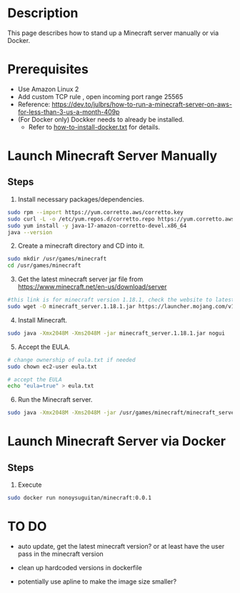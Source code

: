 # Description
This page describes how to stand up a Minecraft server manually or via Docker.

# Prerequisites
* Use Amazon Linux 2
* Add custom TCP rule , open incoming port range 25565
* Reference: https://dev.to/julbrs/how-to-run-a-minecraft-server-on-aws-for-less-than-3-us-a-month-409p
* (For Docker only) Dockker needs to already be installed.
    * Refer to [how-to-install-docker.txt](https://github.com/Nonoy511/mincraft-docker/blob/master/how-to-install-docker.txt) for details.

# Launch Minecraft Server Manually
## Steps
1. Install necessary packages/dependencies.
```bash
sudo rpm --import https://yum.corretto.aws/corretto.key
sudo curl -L -o /etc/yum.repos.d/corretto.repo https://yum.corretto.aws/corretto.repo
sudo yum install -y java-17-amazon-corretto-devel.x86_64
java --version
```
2. Create a minecraft directory and CD into it.
```bash
sudo mkdir /usr/games/minecraft
cd /usr/games/minecraft
```
3. Get the latest minecraft server jar file from https://www.minecraft.net/en-us/download/server
```bash
#this link is for minecraft version 1.18.1, check the website to latest version
sudo wget -O minecraft_server.1.18.1.jar https://launcher.mojang.com/v1/objects/125e5adf40c659fd3bce3e66e67a16bb49ecc1b9/server.jar
```
4. Install Minecraft.
```bash
sudo java -Xmx2048M -Xms2048M -jar minecraft_server.1.18.1.jar nogui
```
5. Accept the EULA.
```bash
# change ownership of eula.txt if needed
sudo chown ec2-user eula.txt

# accept the EULA
echo "eula=true" > eula.txt
```
6. Run the Minecraft server.
```bash
sudo java -Xmx2048M -Xms2048M -jar /usr/games/minecraft/minecraft_server.1.18.1.jar nogui
```

# Launch Minecraft Server via Docker
## Steps
1. Execute
```bash
sudo docker run nonoysuguitan/minecraft:0.0.1
```

# TO DO
* auto update, get the latest minecraft version? or at least have the user pass in the minecraft version

* clean up hardcoded versions in dockerfile

* potentially use apline to make the image size smaller?
